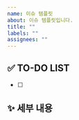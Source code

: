 ```yaml
---
name: 이슈 템플릿
about: 이슈 템플릿입니다.
title: ""
labels: ""
assignees: ""
---
```


## ✅ TO-DO LIST

- [ ] 

## ✨ 세부 내용

<!-- 이슈의 세부적인 내용을 적어주세요. -->

